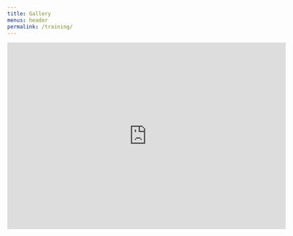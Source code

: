 ```yaml
---
title: Gallery
menus: header
permalink: /training/
---
```

<iframe src="https://macaulaylibrary.org/asset/226174081/embed" height="429" width="640" frameborder="0" allowfullscreen></iframe>
